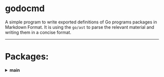 # godocmd

A simple program to write exported definitions of Go programs packages in Markdown Format.
It is using the `go/ast` to parse the relevant material and writing them in a concise format.

---

<!--- GODOCMD BEGIN --->
# Packages:

<details>
	<summary> <strong> main </strong> </summary>	

---

##### Functions:

1. [`GetMappedSyntaxTree`](./main.go#L28): No description provided.
2. [`Scan`](./main.go#L210): No description provided.

---
##### Types

1. [`StructDecls`](./type.go#L35): No description provided.

2. [`FuncDecls`](./type.go#L37): No description provided.

3. [`Packages`](./type.go#L5): No description provided.

4. [`Pos`](./type.go#L7): No description provided.

5. [`Package`](./type.go#L12): No description provided.

6. [`StructDecl`](./type.go#L20): No description provided.

7. [`FuncDecl`](./type.go#L28): No description provided.


---
</details>
<!--- GODOCMD END --->

